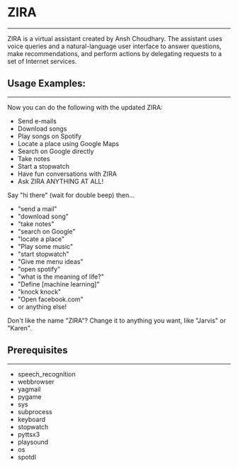 # ZIRA
---------
ZIRA is a virtual assistant created by Ansh Choudhary. The assistant uses voice queries and a natural-language user interface to answer questions, make recommendations, and perform actions by delegating requests to a set of Internet services. 

## Usage Examples:
-----------------------
Now you can do the following with the updated ZIRA:
- Send e-mails
- Download songs
- Play songs on Spotify
- Locate a place using Google Maps
- Search on Google directly
- Take notes
- Start a stopwatch
- Have fun conversations with ZIRA
- Ask ZIRA ANYTHING AT ALL!

Say "hi there" (wait for double beep) then...
- "send a mail"
- "download song"
- "take notes"
- "search on Google"
- "locate a place"
- "Play some music" 
- "start stopwatch"
- "Give me menu ideas" 
- "open spotify"
- "what is the meaning of life?"
- "Define [machine learning]"
- "knock knock"
- "Open facebook.com"
- or anything else!

Don't like the name "ZIRA"? Change it to anything you want, like "Jarvis" or "Karen".

## Prerequisites 
--------------------
- speech_recognition 
- webbrowser
- yagmail
- pygame
- sys
- subprocess
- keyboard
- stopwatch
- pyttsx3 
- playsound
- os
- spotdl
